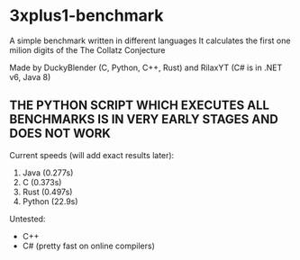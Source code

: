 # 3xplus1-benchmark

A simple benchmark written in different languages
It calculates the first one milion digits of the The Collatz Conjecture

Made by DuckyBlender (C, Python, C++, Rust) and RilaxYT
(C# is in .NET v6, Java 8)

## THE PYTHON SCRIPT WHICH EXECUTES ALL BENCHMARKS IS IN VERY EARLY STAGES AND DOES NOT WORK

Current speeds (will add exact results later):

1. Java (0.277s)
2. C (0.373s)
3. Rust (0.497s)
4. Python (22.9s)

Untested:

- C++
- C# (pretty fast on online compilers)
